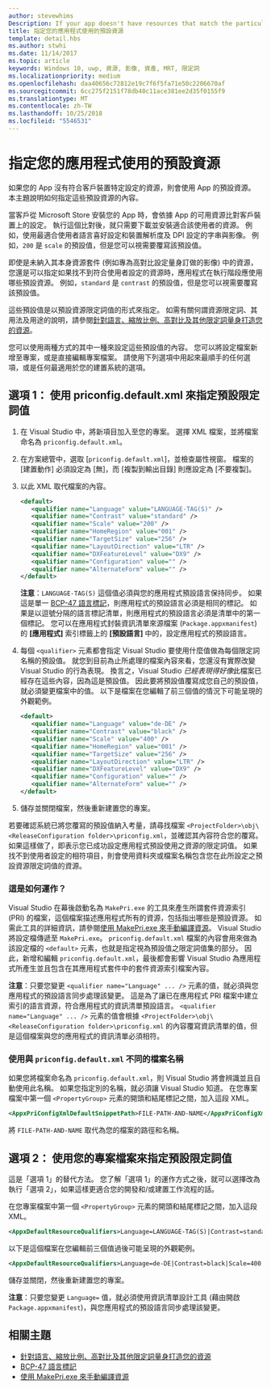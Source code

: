 ```yaml
---
author: stevewhims
Description: If your app doesn't have resources that match the particular settings of a customer device, then the app's default resources are used. This topic explains how to specify what those default resources are.
title: 指定您的應用程式使用的預設資源
template: detail.hbs
ms.author: stwhi
ms.date: 11/14/2017
ms.topic: article
keywords: Windows 10, uwp, 資源, 影像, 資產, MRT, 限定詞
ms.localizationpriority: medium
ms.openlocfilehash: daa40656c72812e19c7f6f5fa71e50c2206670af
ms.sourcegitcommit: 6cc275f2151f78db40c11ace381ee2d35f0155f9
ms.translationtype: MT
ms.contentlocale: zh-TW
ms.lasthandoff: 10/25/2018
ms.locfileid: "5546531"
---
```

# <a name="specify-the-default-resources-that-your-app-uses"></a>指定您的應用程式使用的預設資源

如果您的 App 沒有符合客戶裝置特定設定的資源，則會使用 App 的預設資源。 本主題說明如何指定這些預設資源的內容。

當客戶從 Microsoft Store 安裝您的 App 時，會依據 App 的可用資源比對客戶裝置上的設定。 執行這個比對後，就只需要下載並安裝適合該使用者的資源。 例如，使用最適合使用者語言喜好設定和裝置解析度及 DPI 設定的字串與影像。 例如，`200` 是 `scale` 的預設值，但是您可以視需要覆寫該預設值。

即使是未納入其本身資源套件 (例如專為高對比設定量身訂做的影像) 中的資源，您還是可以指定如果找不到符合使用者設定的資源時，應用程式在執行階段應使用哪些預設資源。 例如，`standard` 是 `contrast` 的預設值，但是您可以視需要覆寫該預設值。

這些預設值是以預設資源限定詞值的形式來指定。 如需有關何謂資源限定詞、其用法及用途的說明，請參閱[針對語言、縮放比例、高對比及其他限定詞量身打造您的資源](tailor-resources-lang-scale-contrast.md)。

您可以使用兩種方式的其中一種來設定這些預設值的內容。 您可以將設定檔案新增至專案，或是直接編輯專案檔案。 請使用下列選項中用起來最順手的任何選項，或是任何最適用於您的建置系統的選項。

## <a name="option-1-use-priconfigdefaultxml-to-specify-default-qualifier-values"></a>選項 1： 使用 priconfig.default.xml 來指定預設限定詞值

1. 在 Visual Studio 中，將新項目加入至您的專案。 選擇 XML 檔案，並將檔案命名為 `priconfig.default.xml`。
2. 在方案總管中，選取 [`priconfig.default.xml`]，並檢查屬性視窗。 檔案的 [建置動作] 必須設定為 [無]，而 [複製到輸出目錄] 則應設定為 [不要複製]。
3. 以此 XML 取代檔案的內容。
   ```xml
   <default>
      <qualifier name="Language" value="LANGUAGE-TAG(S)" />
      <qualifier name="Contrast" value="standard" />
      <qualifier name="Scale" value="200" />
      <qualifier name="HomeRegion" value="001" />
      <qualifier name="TargetSize" value="256" />
      <qualifier name="LayoutDirection" value="LTR" />
      <qualifier name="DXFeatureLevel" value="DX9" />
      <qualifier name="Configuration" value="" />
      <qualifier name="AlternateForm" value="" />
   </default>
   ```
   
   **注意**：`LANGUAGE-TAG(S)` 這個值必須與您的應用程式預設語言保持同步。 如果這是單一 [BCP-47 語言標記](http://go.microsoft.com/fwlink/p/?linkid=227302)，則應用程式的預設語言必須是相同的標記。 如果是以逗號分隔的語言標記清單，則應用程式的預設語言必須是清單中的第一個標記。 您可以在應用程式封裝資訊清單來源檔案 (`Package.appxmanifest`) 的 **\[應用程式\]** 索引標籤上的 **\[預設語言\]** 中的，設定應用程式的預設語言。

4. 每個 `<qualifier>` 元素都會指定 Visual Studio 要使用什麼值做為每個限定詞名稱的預設值。 就您到目前為止所處理的檔案內容來看，您還沒有實際改變 Visual Studio 的行為表現。 換言之，Visual Studio *已經表現得好像*此檔案已經存在這些內容，因為這是預設值。 因此要將預設值覆寫成您自己的預設值，就必須變更檔案中的值。 以下是檔案在您編輯了前三個值的情況下可能呈現的外觀範例。
   ```xml
   <default>
      <qualifier name="Language" value="de-DE" />
      <qualifier name="Contrast" value="black" />
      <qualifier name="Scale" value="400" />
      <qualifier name="HomeRegion" value="001" />
      <qualifier name="TargetSize" value="256" />
      <qualifier name="LayoutDirection" value="LTR" />
      <qualifier name="DXFeatureLevel" value="DX9" />
      <qualifier name="Configuration" value="" />
      <qualifier name="AlternateForm" value="" />
   </default>
   ```
5. 儲存並關閉檔案，然後重新建置您的專案。

若要確認系統已將您覆寫的預設值納入考量，請尋找檔案 `<ProjectFolder>\obj\<ReleaseConfiguration folder>\priconfig.xml`，並確認其內容符合您的覆寫。 如果這樣做了，即表示您已成功設定應用程式預設使用之資源的限定詞值。 如果找不到使用者設定的相符項目，則會使用資料夾或檔案名稱包含您在此所設定之預設資源限定詞值的資源。

### <a name="how-does-this-work"></a>這是如何運作？

Visual Studio 在幕後啟動名為 `MakePri.exe` 的工具來產生所謂套件資源索引 (PRI) 的檔案，這個檔案描述應用程式所有的資源，包括指出哪些是預設資源。 如需此工具的詳細資訊，請參閱[使用 MakePri.exe 來手動編譯資源](compile-resources-manually-with-makepri.md)。 Visual Studio 將設定檔傳遞至 `MakePri.exe`。 `priconfig.default.xml` 檔案的內容會用來做為該設定檔的 `<default>` 元素，也就是指定視為預設值之限定詞值集的部分。 因此，新增和編輯 `priconfig.default.xml`，最後都會影響 Visual Studio 為應用程式所產生並且包含在其應用程式套件中的套件資源索引檔案內容。

**注意**：只要您變更 `<qualifier name="Language" ... />` 元素的值，就必須與您應用程式的預設語言同步處理該變更。 這是為了讓已在應用程式 PRI 檔案中建立索引的語言資源，符合應用程式的資訊清單預設語言。 `<qualifier name="Language" ... />` 元素的值會根據 `<ProjectFolder>\obj\<ReleaseConfiguration folder>\priconfig.xml` 的內容覆寫資訊清單的值，但是這個檔案與您的應用程式的資訊清單必須相符。

### <a name="using-a-different-file-name-than-priconfigdefaultxml"></a>使用與 `priconfig.default.xml` 不同的檔案名稱

如果您將檔案命名為 `priconfig.default.xml`，則 Visual Studio 將會辨識並且自動使用此名稱。 如果您指定別的名稱，就必須讓 Visual Studio 知道。 在您專案檔案中第一個 `<PropertyGroup>` 元素的開頭和結尾標記之間，加入這段 XML。

```xml
<AppxPriConfigXmlDefaultSnippetPath>FILE-PATH-AND-NAME</AppxPriConfigXmlDefaultSnippetPath>
```

將 `FILE-PATH-AND-NAME` 取代為您的檔案的路徑和名稱。

## <a name="option-2-use-your-project-file-to-specify-default-qualifier-values"></a>選項 2： 使用您的專案檔案來指定預設限定詞值

這是「選項 1」的替代方法。 您了解「選項 1」的運作方式之後，就可以選擇改為執行「選項 2」，如果這樣更適合您的開發和/或建置工作流程的話。

在您專案檔案中第一個 `<PropertyGroup>` 元素的開頭和結尾標記之間，加入這段 XML。

```xml
<AppxDefaultResourceQualifiers>Language=LANGUAGE-TAG(S)|Contrast=standard|Scale=200|HomeRegion=001|TargetSize=256|LayoutDirection=LTR|DXFeatureLevel=DX9|Configuration=|AlternateForm=</AppxDefaultResourceQualifiers>
```

以下是這個檔案在您編輯前三個值過後可能呈現的外觀範例。

```xml
<AppxDefaultResourceQualifiers>Language=de-DE|Contrast=black|Scale=400|HomeRegion=001|TargetSize=256|LayoutDirection=LTR|DXFeatureLevel=DX9|Configuration=|AlternateForm=</AppxDefaultResourceQualifiers>
```

儲存並關閉，然後重新建置您的專案。

**注意**：只要您變更 `Language=` 值，就必須使用資訊清單設計工具 (藉由開啟 `Package.appxmanifest`)，與您應用程式的預設語言同步處理該變更。

## <a name="related-topics"></a>相關主題

* [針對語言、縮放比例、高對比及其他限定詞量身打造您的資源](tailor-resources-lang-scale-contrast.md)
* [BCP-47 語言標記](http://go.microsoft.com/fwlink/p/?linkid=227302)
* [使用 MakePri.exe 來手動編譯資源](compile-resources-manually-with-makepri.md)
